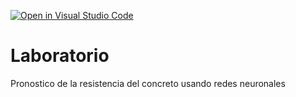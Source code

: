 [![Open in Visual Studio Code](https://classroom.github.com/assets/open-in-vscode-c66648af7eb3fe8bc4f294546bfd86ef473780cde1dea487d3c4ff354943c9ae.svg)](https://classroom.github.com/online_ide?assignment_repo_id=9416502&assignment_repo_type=AssignmentRepo)
# Laboratorio
Pronostico de la resistencia del concreto usando redes neuronales
